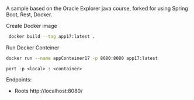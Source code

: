 A sample based on the Oracle Explorer java course, forked for using Spring Boot, Rest, Docker.

Create Docker image

```bash
 docker build --tag app17:latest .
```

Run Docker Conteiner

```bash
docker run --name appConteiner17 -p 8080:8080 app17:latest
```

	port -p <local> : <container>


Endpoints:
 *	Roots	http://localhost:8080/